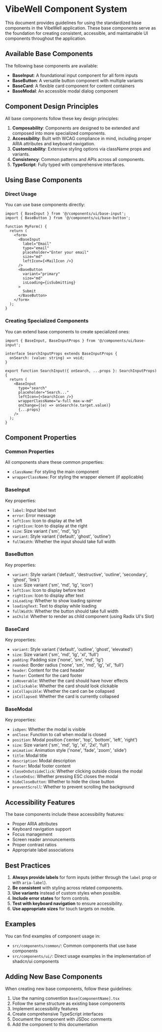 # VibeWell Component System

This document provides guidelines for using the standardized base components in the VibeWell application. These base components serve as the foundation for creating consistent, accessible, and maintainable UI components throughout the application.

## Available Base Components

The following base components are available:

- **BaseInput**: A foundational input component for all form inputs
- **BaseButton**: A versatile button component with multiple variants
- **BaseCard**: A flexible card component for content containers
- **BaseModal**: An accessible modal dialog component

## Component Design Principles

All base components follow these key design principles:

1. **Composability**: Components are designed to be extended and composed into more specialized components.
2. **Accessibility**: Built with WCAG compliance in mind, including proper ARIA attributes and keyboard navigation.
3. **Customizability**: Extensive styling options via className props and variants.
4. **Consistency**: Common patterns and APIs across all components.
5. **TypeScript**: Fully typed with comprehensive interfaces.

## Using Base Components

### Direct Usage

You can use base components directly:

```tsx
import { BaseInput } from '@/components/ui/base-input';
import { BaseButton } from '@/components/ui/base-button';

function MyForm() {
  return (
    <form>
      <BaseInput 
        label="Email" 
        type="email" 
        placeholder="Enter your email"
        size="md"
        leftIcon={<MailIcon />}
      />
      <BaseButton 
        variant="primary" 
        size="md"
        isLoading={isSubmitting}
      >
        Submit
      </BaseButton>
    </form>
  );
}
```

### Creating Specialized Components

You can extend base components to create specialized ones:

```tsx
import { BaseInput, BaseInputProps } from '@/components/ui/base-input';

interface SearchInputProps extends BaseInputProps {
  onSearch: (value: string) => void;
}

export function SearchInput({ onSearch, ...props }: SearchInputProps) {
  return (
    <BaseInput
      type="search"
      placeholder="Search..."
      leftIcon={<SearchIcon />}
      wrapperClassName="w-full max-w-md"
      onChange={(e) => onSearch(e.target.value)}
      {...props}
    />
  );
}
```

## Component Properties

### Common Properties

All components share these common properties:

- `className`: For styling the main component
- `wrapperClassName`: For styling the wrapper element (if applicable)

### BaseInput

Key properties:

- `label`: Input label text
- `error`: Error message
- `leftIcon`: Icon to display at the left
- `rightIcon`: Icon to display at the right
- `size`: Size variant ('sm', 'md', 'lg')
- `variant`: Style variant ('default', 'ghost', 'outline')
- `fullWidth`: Whether the input should take full width

### BaseButton

Key properties:

- `variant`: Style variant ('default', 'destructive', 'outline', 'secondary', 'ghost', 'link')
- `size`: Size variant ('sm', 'md', 'lg', 'icon')
- `leftIcon`: Icon to display before text
- `rightIcon`: Icon to display after text
- `isLoading`: Whether to show loading spinner
- `loadingText`: Text to display while loading
- `fullWidth`: Whether the button should take full width
- `asChild`: Whether to render as child component (using Radix UI's Slot)

### BaseCard

Key properties:

- `variant`: Style variant ('default', 'outline', 'ghost', 'elevated')
- `size`: Size variant ('sm', 'md', 'lg', 'xl', 'full')
- `padding`: Padding size ('none', 'sm', 'md', 'lg')
- `rounded`: Border radius ('none', 'sm', 'md', 'lg', 'xl', 'full')
- `header`: Content for the card header
- `footer`: Content for the card footer
- `isHoverable`: Whether the card should have hover effects
- `isClickable`: Whether the card should look clickable
- `isCollapsible`: Whether the card can be collapsed
- `isCollapsed`: Whether the card is currently collapsed

### BaseModal

Key properties:

- `isOpen`: Whether the modal is visible
- `onClose`: Function to call when modal is closed
- `position`: Modal position ('center', 'top', 'bottom', 'left', 'right')
- `size`: Size variant ('sm', 'md', 'lg', 'xl', '2xl', 'full')
- `animation`: Animation style ('none', 'fade', 'zoom', 'slide')
- `title`: Modal title
- `description`: Modal description
- `footer`: Modal footer content
- `closeOnOutsideClick`: Whether clicking outside closes the modal
- `closeOnEsc`: Whether pressing ESC closes the modal
- `hideCloseButton`: Whether to hide the close button
- `preventScroll`: Whether to prevent scrolling the background

## Accessibility Features

The base components include these accessibility features:

- Proper ARIA attributes
- Keyboard navigation support
- Focus management
- Screen reader announcements
- Proper contrast ratios
- Appropriate label associations

## Best Practices

1. **Always provide labels** for form inputs (either through the `label` prop or with `aria-label`).
2. **Be consistent** with styling across related components.
3. **Use variants** instead of custom styles when possible.
4. **Include error states** for form controls.
5. **Test with keyboard navigation** to ensure accessibility.
6. **Use appropriate sizes** for touch targets on mobile.

## Examples

You can find examples of component usage in:

- `src/components/common/`: Common components that use base components
- `src/components/ui/`: Direct usage examples in the implementation of shadcn/ui components

## Adding New Base Components

When creating new base components, follow these guidelines:

1. Use the naming convention `Base[ComponentName].tsx`
2. Follow the same structure as existing base components
3. Implement accessibility features
4. Create comprehensive TypeScript interfaces
5. Document the component with JSDoc comments
6. Add the component to this documentation 